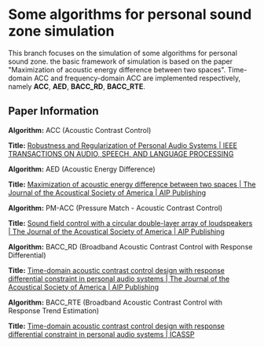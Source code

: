 
# Some algorithms for personal sound zone simulation

This branch focuses on the simulation of some algorithms for personal sound zone. the basic framework of simulation is based on the paper "Maximization of acoustic energy difference between two spaces". Time-domain ACC and frequency-domain ACC are implemented respectively, namely **ACC**, **AED**, **BACC_RD**, **BACC_RTE**.


## Paper Information

**Algorithm:** ACC (Acoustic Contrast Control)

**Title:** [Robustness and Regularization of Personal  Audio Systems | IEEE TRANSACTIONS ON AUDIO, SPEECH, AND LANGUAGE PROCESSING](https://ieeexplore.ieee.org/document/6194290/)


**Algorithm:** AED (Acoustic Energy Difference)

**Title:** [Maximization of acoustic energy difference between two spaces | The Journal of the Acoustical Society of America | AIP Publishing](https://pubs.aip.org/asa/jasa/article-abstract/128/1/121/655976/Maximization-of-acoustic-energy-difference-between?redirectedFrom=fulltext)


**Algorithm:** PM-ACC (Pressure Match - Acoustic Contrast Control)

**Title:** [Sound field control with a circular double-layer array of loudspeakers | The Journal of the Acoustical Society of America | AIP Publishing](https://pubs.aip.org/asa/jasa/article-abstract/131/6/4518/656056/Sound-field-control-with-a-circular-double-layer?redirectedFrom=fulltext)

**Algorithm:** BACC_RD (Broadband Acoustic Contrast Control with Response Differential)

**Title:** [Time-domain acoustic contrast control design with response differential constraint in personal audio systems | The Journal of the Acoustical Society of America | AIP Publishing](https://pubs.aip.org/asa/jasa/article/135/6/EL252/607071/Time-domain-acoustic-contrast-control-design-with)

**Algorithm:** BACC_RTE (Broadband Acoustic Contrast Control with Response Trend Estimation)

**Title:** [Time-domain acoustic contrast control design with response differential constraint in personal audio systems | ICASSP ](https://sps.ewi.tudelft.nl/pubs/schellekens16icassp.pdf)

